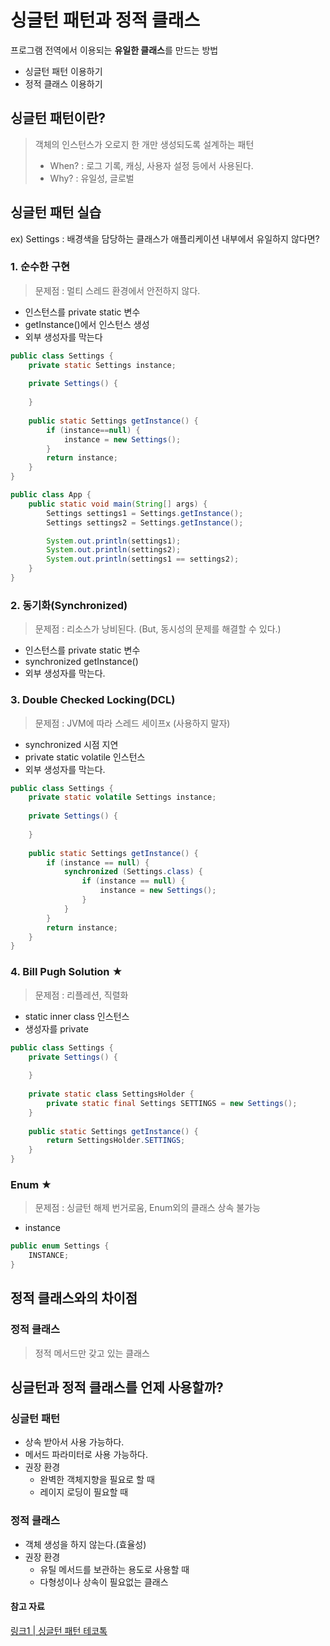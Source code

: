 # 싱글턴 패턴과 정적 클래스

프로그램 전역에서 이용되는 **유일한 클래스**를 만드는 방법
- 싱글턴 패턴 이용하기
- 정적 클래스 이용하기

## 싱글턴 패턴이란?
> 객체의 인스턴스가 오로지 한 개만 생성되도록 설계하는 패턴
> - When? : 로그 기록, 캐싱, 사용자 설정 등에서 사용된다.
> - Why? : 유일성, 글로벌

## 싱글턴 패턴 실습

ex) Settings : 배경색을 담당하는 클래스가 애플리케이션 내부에서 유일하지 않다면?

### 1. 순수한 구현
> 문제점 : 멀티 스레드 환경에서 안전하지 않다.

- 인스턴스를 private static 변수
- getInstance()에서 인스턴스 생성
- 외부 생성자를 막는다

```java
public class Settings {
    private static Settings instance;
    
    private Settings() {
        
    }
    
    public static Settings getInstance() {
        if (instance==null) {
            instance = new Settings();
        }
        return instance;
    }
}

public class App {
    public static void main(String[] args) {
        Settings settings1 = Settings.getInstance();
        Settings settings2 = Settings.getInstance();

        System.out.println(settings1);
        System.out.println(settings2);
        System.out.println(settings1 == settings2);
    }
}
```

### 2. 동기화(Synchronized)
> 문제점 : 리소스가 낭비된다. (But, 동시성의 문제를 해결할 수 있다.)

- 인스턴스를 private static 변수
- synchronized getInstance()
- 외부 생성자를 막는다.

### 3. Double Checked Locking(DCL)
> 문제점 : JVM에 따라 스레드 세이프x (사용하지 말자)

- synchronized 시점 지연
- private static volatile 인스턴스
- 외부 생성자를 막는다.

```java
public class Settings {
    private static volatile Settings instance;
    
    private Settings() {
        
    }
    
    public static Settings getInstance() {
        if (instance == null) {
            synchronized (Settings.class) {
                if (instance == null) {
                    instance = new Settings();
                }
            }
        }
        return instance;
    }
}
```

### 4. Bill Pugh Solution ★
> 문제점 : 리플레션, 직렬화

- static inner class 인스턴스
- 생성자를 private

```java
public class Settings {
    private Settings() {
        
    }
    
    private static class SettingsHolder {
        private static final Settings SETTINGS = new Settings();
    }
    
    public static Settings getInstance() {
        return SettingsHolder.SETTINGS;
    }
}
```

### Enum ★
> 문제점 : 싱글턴 해제 번거로움, Enum외의 클래스 상속 불가능

- instance

```java
public enum Settings {
    INSTANCE;
}
```

## 정적 클래스와의 차이점

### 정적 클래스
> 정적 메서드만 갖고 있는 클래스

## 싱글턴과 정적 클래스를 언제 사용할까?

### 싱글턴 패턴
- 상속 받아서 사용 가능하다.
- 메서드 파라미터로 사용 가능하다.
- 권장 환경
    - 완벽한 객체지향을 필요로 할 때
    - 레이지 로딩이 필요할 때

### 정적 클래스
- 객체 생성을 하지 않는다.(효율성)
- 권장 환경
    - 유틸 메서드를 보관하는 용도로 사용할 때
    - 다형성이나 상속이 필요없는 클래스

#### 참고 자료
[링크1 | 싱글턴 패턴 테코톡](https://www.youtube.com/watch?v=5oUdqn7WeP0)